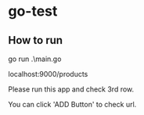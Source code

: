 # go-test

## How to run

go run .\main.go

localhost:9000/products


Please run this app and check 3rd row.

You can click 'ADD Button' to check url.